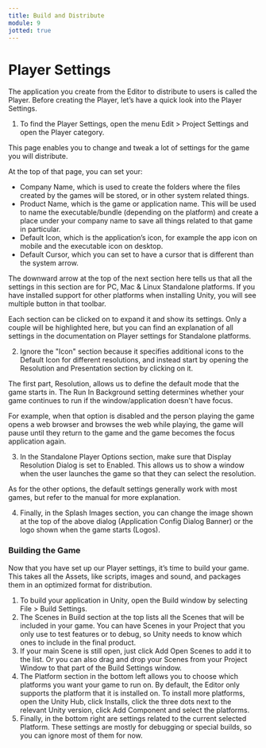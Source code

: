 ```yaml
---
title: Build and Distribute
module: 9
jotted: true
---
```


# Player Settings

The application you create from the Editor to distribute to users is called the Player. Before creating the Player, let’s have a quick look into the Player Settings. 

1. To find the Player Settings, open the menu Edit > Project Settings and open the Player category.

This page enables you to change and tweak a lot of settings for the game you will distribute. 

At the top of that page, you can set your:

* Company Name, which is used to create the folders where the files created by the games will be stored, or in other system related things.
* Product Name, which is the game or application name. This will be used to name the executable/bundle (depending on the platform) and create a place under your company name to save all things related to that game in particular.
* Default Icon, which is the application’s icon, for example the app icon on mobile and the executable icon on desktop.
* Default Cursor, which you can set to have a cursor that is different than the system arrow.

The downward arrow at the top of the next section here tells us that all the settings in this section are for PC, Mac & Linux Standalone platforms. If you have installed support for other platforms when installing Unity, you will see multiple button in that toolbar.

Each section can be clicked on to expand it and show its settings.  Only a couple will be highlighted here, but you can find an explanation of all settings in the documentation on Player settings for Standalone platforms.

2. Ignore the "Icon" section because it specifies additional icons to the Default Icon for different resolutions, and instead start by opening the Resolution and Presentation section by clicking on it.

The first part, Resolution, allows us to define the default mode that the game starts in. The Run In Background setting determines whether your game continues to run if the window/application doesn't have focus. 

For example, when that option is disabled and the person playing the game opens a web browser and browses the web while playing, the game will pause until they return to the game and the game becomes the focus application again.

3. In the Standalone Player Options section, make sure that Display Resolution Dialog is set to Enabled. This allows us to show a window when the user launches the game so that they can select the resolution.

As for the other options, the default settings generally work with most games, but refer to the manual for more explanation.

4. Finally, in the Splash Images section, you can change the image shown at the top of the above dialog (Application Config Dialog Banner) or the logo shown when the game starts (Logos).  


### Building the Game

Now that you have set up our Player settings, it’s time to build your game. This takes all the Assets, like scripts, images and sound, and packages them in an optimized format for distribution.

1. To build your application in Unity, open the Build window by selecting File > Build Settings.
2. The Scenes in Build section at the top lists all the Scenes that will be included in your game. You can have Scenes in your Project that you only use to test features or to debug, so Unity needs to know which ones to include in the final product. 
3. If your main Scene is still open, just click Add Open Scenes to add it to the list. Or you can also drag and drop your Scenes from your Project Window to that part of the Build Settings window.
4. The Platform section in the bottom left allows you to choose which platforms you want your game to run on. By default, the Editor only supports the platform that it is installed on. To install more platforms, open the Unity Hub, click Installs, click the three dots next to the relevant Unity version, click Add Component and select the platforms. 
5. Finally, in the bottom right are settings related to the current selected Platform. These settings are mostly for debugging or special builds, so you can ignore most of them for now. 
